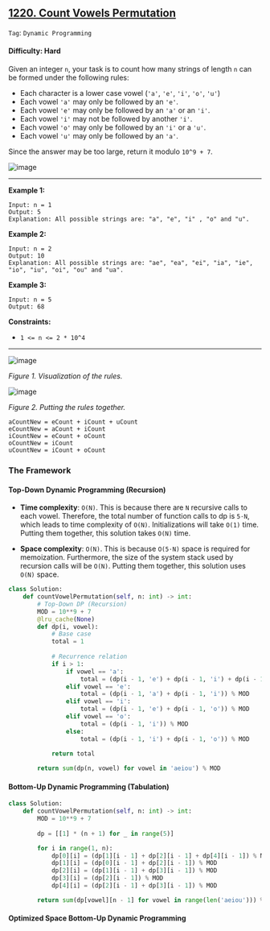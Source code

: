 ## [1220. Count Vowels Permutation](https://leetcode.com/problems/count-vowels-permutation/)

```Tag```: ```Dynamic Programming```

#### Difficulty: Hard

Given an integer ```n```, your task is to count how many strings of length ```n``` can be formed under the following rules:

- Each character is a lower case vowel (```'a'```, ```'e'```, ```'i'```, ```'o'```, ```'u'```)
- Each vowel ```'a'``` may only be followed by an ```'e'```.
- Each vowel ```'e'``` may only be followed by an ```'a'``` or an ```'i'```.
- Each vowel ```'i'``` may not be followed by another ```'i'```.
- Each vowel ```'o'``` may only be followed by an ```'i'``` or a ```'u'```.
- Each vowel ```'u'``` may only be followed by an ```'a'```.

Since the answer may be too large, return it modulo ```10^9 + 7```.

![image](https://user-images.githubusercontent.com/35042430/221495440-0c246a29-d2ab-4da8-a920-e867790e3db3.png)

---

__Example 1:__
```
Input: n = 1
Output: 5
Explanation: All possible strings are: "a", "e", "i" , "o" and "u".
```

__Example 2:__
```
Input: n = 2
Output: 10
Explanation: All possible strings are: "ae", "ea", "ei", "ia", "ie", "io", "iu", "oi", "ou" and "ua".
```

__Example 3:__
```
Input: n = 5
Output: 68
```

__Constraints:__

- ```1 <= n <= 2 * 10^4```

---

![image](https://leetcode.com/problems/count-vowels-permutation/Figures/1220/1220-Page-1.png)

_Figure 1. Visualization of the rules._

![image](https://leetcode.com/problems/count-vowels-permutation/Figures/1220/1220-Page-2.png)

_Figure 2. Putting the rules together._

```
aCountNew = eCount + iCount + uCount
eCountNew = aCount + iCount
iCountNew = eCount + oCount
oCountNew = iCount
uCountNew = iCount + oCount
```

### The Framework

#### Top-Down Dynamic Programming (Recursion)

- __Time complexity__: ```O(N)```. This is because there are ```N``` recursive calls to each vowel. Therefore, the total number of function calls to dp is ```5⋅N```, which leads to time complexity of ```O(N)```. Initializations will take ```O(1)``` time. Putting them together, this solution takes ```O(N)``` time.

- __Space complexity__: ```O(N)```. This is because ```O(5⋅N)``` space is required for memoization. Furthermore, the size of the system stack used by recursion calls will be ```O(N)```. Putting them together, this solution uses ```O(N)``` space.

```Python
class Solution:
    def countVowelPermutation(self, n: int) -> int:
        # Top-Down DP (Recursion)
        MOD = 10**9 + 7
        @lru_cache(None)
        def dp(i, vowel):
            # Base case
            total = 1
            
            # Recurrence relation
            if i > 1:
                if vowel == 'a':
                    total = (dp(i - 1, 'e') + dp(i - 1, 'i') + dp(i - 1, 'u')) % MOD
                elif vowel == 'e':
                    total = (dp(i - 1, 'a') + dp(i - 1, 'i')) % MOD
                elif vowel == 'i':
                    total = (dp(i - 1, 'e') + dp(i - 1, 'o')) % MOD
                elif vowel == 'o':
                    total = (dp(i - 1, 'i')) % MOD
                else:
                    total = (dp(i - 1, 'i') + dp(i - 1, 'o')) % MOD
            
            return total

        return sum(dp(n, vowel) for vowel in 'aeiou') % MOD
```

#### Bottom-Up Dynamic Programming (Tabulation)

```Python
class Solution:
    def countVowelPermutation(self, n: int) -> int:
        MOD = 10**9 + 7
        
        dp = [[1] * (n + 1) for _ in range(5)]

        for i in range(1, n):
            dp[0][i] = (dp[1][i - 1] + dp[2][i - 1] + dp[4][i - 1]) % MOD
            dp[1][i] = (dp[0][i - 1] + dp[2][i - 1]) % MOD
            dp[2][i] = (dp[1][i - 1] + dp[3][i - 1]) % MOD
            dp[3][i] = (dp[2][i - 1]) % MOD
            dp[4][i] = (dp[2][i - 1] + dp[3][i - 1]) % MOD

        return sum(dp[vowel][n - 1] for vowel in range(len('aeiou'))) % MOD
```

#### Optimized Space Bottom-Up Dynamic Programming 

```Python

```
